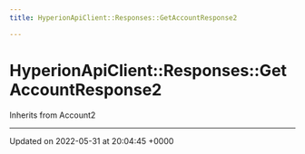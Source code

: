 ```yaml
---
title: HyperionApiClient::Responses::GetAccountResponse2

---
```


# HyperionApiClient::Responses::GetAccountResponse2





Inherits from Account2

-------------------------------

Updated on 2022-05-31 at 20:04:45 +0000